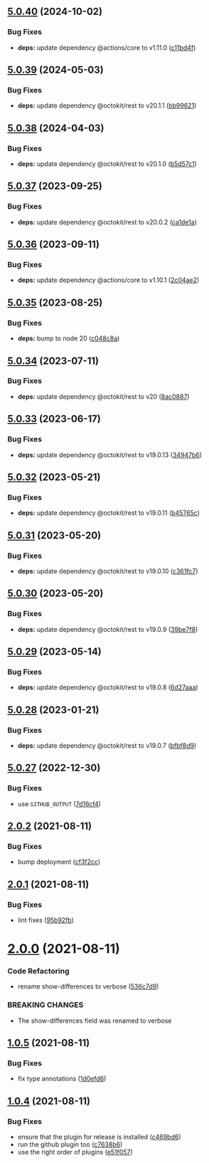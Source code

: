 ## [5.0.40](https://github.com/cpcloud/compare-commits-action/compare/v5.0.39...v5.0.40) (2024-10-02)


### Bug Fixes

* **deps:** update dependency @actions/core to v1.11.0 ([c11bd4f](https://github.com/cpcloud/compare-commits-action/commit/c11bd4ff795c826dcb8605ce972db8cf12775f06))

## [5.0.39](https://github.com/cpcloud/compare-commits-action/compare/v5.0.38...v5.0.39) (2024-05-03)


### Bug Fixes

* **deps:** update dependency @octokit/rest to v20.1.1 ([bb99621](https://github.com/cpcloud/compare-commits-action/commit/bb99621db6481a35f4bd1b592f93f03bf355334d))

## [5.0.38](https://github.com/cpcloud/compare-commits-action/compare/v5.0.37...v5.0.38) (2024-04-03)


### Bug Fixes

* **deps:** update dependency @octokit/rest to v20.1.0 ([b5d57c1](https://github.com/cpcloud/compare-commits-action/commit/b5d57c1ff0cd0a2a4dbcc8cb9421f112965e93a6))

## [5.0.37](https://github.com/cpcloud/compare-commits-action/compare/v5.0.36...v5.0.37) (2023-09-25)


### Bug Fixes

* **deps:** update dependency @octokit/rest to v20.0.2 ([ca1de1a](https://github.com/cpcloud/compare-commits-action/commit/ca1de1a97ede12e8b62358f4e79423cb62bc609f))

## [5.0.36](https://github.com/cpcloud/compare-commits-action/compare/v5.0.35...v5.0.36) (2023-09-11)


### Bug Fixes

* **deps:** update dependency @actions/core to v1.10.1 ([2c04ae2](https://github.com/cpcloud/compare-commits-action/commit/2c04ae21709e9c1dc60b565e80836216f8e6bbe0))

## [5.0.35](https://github.com/cpcloud/compare-commits-action/compare/v5.0.34...v5.0.35) (2023-08-25)


### Bug Fixes

* **deps:** bump to node 20 ([c048c8a](https://github.com/cpcloud/compare-commits-action/commit/c048c8a781adfd753dd6df15fafac68879177eaf))

## [5.0.34](https://github.com/cpcloud/compare-commits-action/compare/v5.0.33...v5.0.34) (2023-07-11)


### Bug Fixes

* **deps:** update dependency @octokit/rest to v20 ([8ac0887](https://github.com/cpcloud/compare-commits-action/commit/8ac08876bf1585dc22b42d04f9bd908128e7b9be))

## [5.0.33](https://github.com/cpcloud/compare-commits-action/compare/v5.0.32...v5.0.33) (2023-06-17)


### Bug Fixes

* **deps:** update dependency @octokit/rest to v19.0.13 ([34947b6](https://github.com/cpcloud/compare-commits-action/commit/34947b6a7c75d35ccdcff0dad9b3935724d5c91f))

## [5.0.32](https://github.com/cpcloud/compare-commits-action/compare/v5.0.31...v5.0.32) (2023-05-21)


### Bug Fixes

* **deps:** update dependency @octokit/rest to v19.0.11 ([b45765c](https://github.com/cpcloud/compare-commits-action/commit/b45765c692de77c8b1ab14ba2d954d4a6d6cd2ce))

## [5.0.31](https://github.com/cpcloud/compare-commits-action/compare/v5.0.30...v5.0.31) (2023-05-20)


### Bug Fixes

* **deps:** update dependency @octokit/rest to v19.0.10 ([c361fc7](https://github.com/cpcloud/compare-commits-action/commit/c361fc7cfd6b4f1e0c7f2738317a70526e3874d2))

## [5.0.30](https://github.com/cpcloud/compare-commits-action/compare/v5.0.29...v5.0.30) (2023-05-20)


### Bug Fixes

* **deps:** update dependency @octokit/rest to v19.0.9 ([39be7f8](https://github.com/cpcloud/compare-commits-action/commit/39be7f8db78f418695b2a196509853bb3d3f162a))

## [5.0.29](https://github.com/cpcloud/compare-commits-action/compare/v5.0.28...v5.0.29) (2023-05-14)


### Bug Fixes

* **deps:** update dependency @octokit/rest to v19.0.8 ([6d27aaa](https://github.com/cpcloud/compare-commits-action/commit/6d27aaa242c247368bb73fe0edc6a0ec2bb7ea85))

## [5.0.28](https://github.com/cpcloud/compare-commits-action/compare/v5.0.27...v5.0.28) (2023-01-21)


### Bug Fixes

* **deps:** update dependency @octokit/rest to v19.0.7 ([bfbf8d9](https://github.com/cpcloud/compare-commits-action/commit/bfbf8d964178d96acb14ad6468896f469ca52451))

## [5.0.27](https://github.com/cpcloud/compare-commits-action/compare/v5.0.26...v5.0.27) (2022-12-30)


### Bug Fixes

* use `GITHUB_OUTPUT` ([7d16cf4](https://github.com/cpcloud/compare-commits-action/commit/7d16cf498cf9c93f382b133a7e0d1edc918b89bd))

## [2.0.2](https://github.com/cpcloud/compare-commits-action/compare/v2.0.1...v2.0.2) (2021-08-11)


### Bug Fixes

* bump deployment ([cf3f2cc](https://github.com/cpcloud/compare-commits-action/commit/cf3f2cc91d37290218d362425e4d8c4eac8e69e8))

## [2.0.1](https://github.com/cpcloud/compare-commits-action/compare/v2.0.0...v2.0.1) (2021-08-11)


### Bug Fixes

* lint fixes ([95b92fb](https://github.com/cpcloud/compare-commits-action/commit/95b92fbac27b7c6c643b1fc36db0504615a05e5f))

# [2.0.0](https://github.com/cpcloud/compare-commits-action/compare/v1.0.5...v2.0.0) (2021-08-11)


### Code Refactoring

* rename show-differences to verbose ([536c7d9](https://github.com/cpcloud/compare-commits-action/commit/536c7d99c9b8396595b653a296eb02f94413535e))


### BREAKING CHANGES

* The show-differences field was renamed to verbose

## [1.0.5](https://github.com/cpcloud/compare-commits-action/compare/v1.0.4...v1.0.5) (2021-08-11)


### Bug Fixes

* fix type annotations ([1d0efd6](https://github.com/cpcloud/compare-commits-action/commit/1d0efd6eef48c908abeb3d4ebbff0f66560e49c8))

## [1.0.4](https://github.com/cpcloud/compare-commits-action/compare/v1.0.3...v1.0.4) (2021-08-11)


### Bug Fixes

* ensure that the plugin for release is installed ([c469bd6](https://github.com/cpcloud/compare-commits-action/commit/c469bd68e680fbbdf3c6edb1183ffbd1c9556f47))
* run the github plugin too ([c7638b6](https://github.com/cpcloud/compare-commits-action/commit/c7638b6fa757e9f3cd6fc35b788c2aadaba5546d))
* use the right order of plugins ([e51f057](https://github.com/cpcloud/compare-commits-action/commit/e51f057a313c0e59d6bb67b16147b7c225997a6c))
